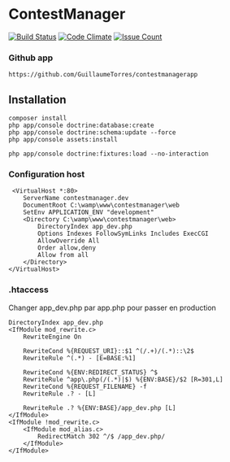 # ContestManager

[![Build Status](https://travis-ci.org/GuillaumeTorres/contestmanager.svg?branch=master)](https://travis-ci.org/GuillaumeTorres/contestmanager)
[![Code Climate](https://codeclimate.com/github/GuillaumeTorres/contestmanager/badges/gpa.svg)](https://codeclimate.com/github/GuillaumeTorres/contestmanager)
[![Issue Count](https://codeclimate.com/github/GuillaumeTorres/contestmanager/badges/issue_count.svg)](https://codeclimate.com/github/GuillaumeTorres/contestmanager)

### Github app ###
 
```
https://github.com/GuillaumeTorres/contestmanagerapp
```

## Installation ##

```
composer install
php app/console doctrine:database:create
php app/console doctrine:schema:update --force
php app/console assets:install

php app/console doctrine:fixtures:load --no-interaction
```

### Configuration host

```
 <VirtualHost *:80>
    ServerName contestmanager.dev
    DocumentRoot C:\wamp\www\contestmanager\web
    SetEnv APPLICATION_ENV "development"
    <Directory C:\wamp\www\contestmanager\web>
        DirectoryIndex app_dev.php
        Options Indexes FollowSymLinks Includes ExecCGI
        AllowOverride All
        Order allow,deny
        Allow from all
    </Directory>
</VirtualHost>
```

### .htaccess

Changer app_dev.php par app.php pour passer en production
```
DirectoryIndex app_dev.php
<IfModule mod_rewrite.c>
    RewriteEngine On

    RewriteCond %{REQUEST_URI}::$1 ^(/.+)/(.*)::\2$
    RewriteRule ^(.*) - [E=BASE:%1]

    RewriteCond %{ENV:REDIRECT_STATUS} ^$
    RewriteRule ^app\.php(/(.*)|$) %{ENV:BASE}/$2 [R=301,L]
    RewriteCond %{REQUEST_FILENAME} -f
    RewriteRule .? - [L]

    RewriteRule .? %{ENV:BASE}/app_dev.php [L]
</IfModule>
<IfModule !mod_rewrite.c>
    <IfModule mod_alias.c>
        RedirectMatch 302 ^/$ /app_dev.php/
    </IfModule>
</IfModule>
```
